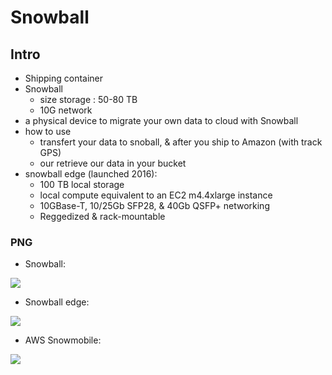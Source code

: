 # Snowball

## Intro
* Shipping container
* Snowball
  * size storage : 50-80 TB
  * 10G network
* a physical device to migrate your own data to cloud with Snowball
* how to use
  * transfert your data to snoball, & after you ship to Amazon (with track GPS)
  * our retrieve our data in your bucket
* snowball edge (launched 2016):
  * 100 TB local storage
  * local compute equivalent to an EC2 m4.4xlarge instance
  * 10GBase-T, 10/25Gb SFP28, & 40Gb QSFP+ networking
  * Reggedized & rack-mountable


### PNG
* Snowball:

[<img src="https://i.imgur.com/UGA0Phu.png">](https://i.imgur.com/UGA0Phu.png)

* Snowball edge:

[<img src="https://i.imgur.com/GRW8zyA.png">](https://i.imgur.com/GRW8zyA.png)

* AWS Snowmobile:

[<img src="https://i.imgur.com/KTQCBAV.png">](https://i.imgur.com/KTQCBAV.png)
